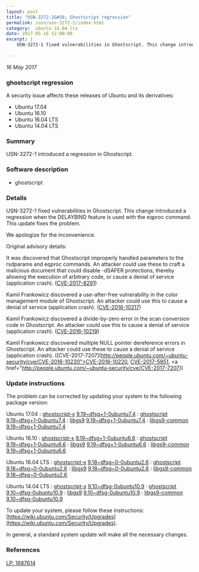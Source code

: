 ```yaml
---
layout: post
title: "USN-3272-2&#58; Ghostscript regression"
permalink: /usn/usn-3272-2/index.html
category:  ubuntu-14.04-lts
date: 2017-05-16 12:00:00
excerpt: |
    USN-3272-1 fixed vulnerabilities in Ghostscript. This change introduced a regression when the DELAYBIND feature is used with the eqproc command. This update fixes the problem.
    
--- 
```

 
 

*16 May 2017*

### ghostscript regression

A security issue affects these releases of Ubuntu and its derivatives:

* Ubuntu 17.04
* Ubuntu 16.10
* Ubuntu 16.04 LTS
* Ubuntu 14.04 LTS

### Summary

USN-3272-1 introduced a regression in Ghostscript. 

### Software description

* ghostscript 

### Details

USN-3272-1 fixed vulnerabilities in Ghostscript. This change introduced a regression when the DELAYBIND feature is used with the eqproc command. This update fixes the problem.

We apologize for the inconvenience.

Original advisory details:

 It was discovered that Ghostscript improperly handled parameters to the rsdparams and eqproc commands. An attacker could use these to craft a malicious document that could disable -dSAFER protections, thereby allowing the execution of arbitrary code, or cause a denial of service (application crash). ([CVE-2017-8291](http://people.ubuntu.com/~ubuntu-security/cve/CVE-2017-8291))

 Kamil Frankowicz discovered a use-after-free vulnerability in the color management module of Ghostscript. An attacker could use this to cause a denial of service (application crash). ([CVE-2016-10217](http://people.ubuntu.com/~ubuntu-security/cve/CVE-2016-10217))

 Kamil Frankowicz discovered a divide-by-zero error in the scan conversion code in Ghostscript. An attacker could use this to cause a denial of service (application crash). ([CVE-2016-10219](http://people.ubuntu.com/~ubuntu-security/cve/CVE-2016-10219))

 Kamil Frankowicz discovered multiple NULL pointer dereference errors in Ghostscript. An attacker could use these to cause a denial of service (application crash). ([CVE-2017-7207](http://people.ubuntu.com/~ubuntu-security/cve/CVE-2016-10220">CVE-2016-10220</a>, <a href="http://people.ubuntu.com/~ubuntu-security/cve/CVE-2017-5951">CVE-2017-5951</a>, <a href="http://people.ubuntu.com/~ubuntu-security/cve/CVE-2017-7207)) 

### Update instructions

The problem can be corrected by updating your system to the following package version:

Ubuntu 17.04
 : [ghostscript-x](https://launchpad.net/ubuntu/+source/ghostscript) <span> [9.19~dfsg+1-0ubuntu7.4](https://launchpad.net/ubuntu/+source/ghostscript/9.19~dfsg+1-0ubuntu7.4) </span> 
 : [ghostscript](https://launchpad.net/ubuntu/+source/ghostscript) <span> [9.19~dfsg+1-0ubuntu7.4](https://launchpad.net/ubuntu/+source/ghostscript/9.19~dfsg+1-0ubuntu7.4) </span> 
 : [libgs9](https://launchpad.net/ubuntu/+source/ghostscript) <span> [9.19~dfsg+1-0ubuntu7.4](https://launchpad.net/ubuntu/+source/ghostscript/9.19~dfsg+1-0ubuntu7.4) </span> 
 : [libgs9-common](https://launchpad.net/ubuntu/+source/ghostscript) <span> [9.19~dfsg+1-0ubuntu7.4](https://launchpad.net/ubuntu/+source/ghostscript/9.19~dfsg+1-0ubuntu7.4) </span> 

Ubuntu 16.10
 : [ghostscript-x](https://launchpad.net/ubuntu/+source/ghostscript) <span> [9.19~dfsg+1-0ubuntu6.6](https://launchpad.net/ubuntu/+source/ghostscript/9.19~dfsg+1-0ubuntu6.6) </span> 
 : [ghostscript](https://launchpad.net/ubuntu/+source/ghostscript) <span> [9.19~dfsg+1-0ubuntu6.6](https://launchpad.net/ubuntu/+source/ghostscript/9.19~dfsg+1-0ubuntu6.6) </span> 
 : [libgs9](https://launchpad.net/ubuntu/+source/ghostscript) <span> [9.19~dfsg+1-0ubuntu6.6](https://launchpad.net/ubuntu/+source/ghostscript/9.19~dfsg+1-0ubuntu6.6) </span> 
 : [libgs9-common](https://launchpad.net/ubuntu/+source/ghostscript) <span> [9.19~dfsg+1-0ubuntu6.6](https://launchpad.net/ubuntu/+source/ghostscript/9.19~dfsg+1-0ubuntu6.6) </span> 

Ubuntu 16.04 LTS
 : [ghostscript-x](https://launchpad.net/ubuntu/+source/ghostscript) <span> [9.18~dfsg~0-0ubuntu2.6](https://launchpad.net/ubuntu/+source/ghostscript/9.18~dfsg~0-0ubuntu2.6) </span> 
 : [ghostscript](https://launchpad.net/ubuntu/+source/ghostscript) <span> [9.18~dfsg~0-0ubuntu2.6](https://launchpad.net/ubuntu/+source/ghostscript/9.18~dfsg~0-0ubuntu2.6) </span> 
 : [libgs9](https://launchpad.net/ubuntu/+source/ghostscript) <span> [9.18~dfsg~0-0ubuntu2.6](https://launchpad.net/ubuntu/+source/ghostscript/9.18~dfsg~0-0ubuntu2.6) </span> 
 : [libgs9-common](https://launchpad.net/ubuntu/+source/ghostscript) <span> [9.18~dfsg~0-0ubuntu2.6](https://launchpad.net/ubuntu/+source/ghostscript/9.18~dfsg~0-0ubuntu2.6) </span> 

Ubuntu 14.04 LTS
 : [ghostscript-x](https://launchpad.net/ubuntu/+source/ghostscript) <span> [9.10~dfsg-0ubuntu10.9](https://launchpad.net/ubuntu/+source/ghostscript/9.10~dfsg-0ubuntu10.9) </span> 
 : [ghostscript](https://launchpad.net/ubuntu/+source/ghostscript) <span> [9.10~dfsg-0ubuntu10.9](https://launchpad.net/ubuntu/+source/ghostscript/9.10~dfsg-0ubuntu10.9) </span> 
 : [libgs9](https://launchpad.net/ubuntu/+source/ghostscript) <span> [9.10~dfsg-0ubuntu10.9](https://launchpad.net/ubuntu/+source/ghostscript/9.10~dfsg-0ubuntu10.9) </span> 
 : [libgs9-common](https://launchpad.net/ubuntu/+source/ghostscript) <span> [9.10~dfsg-0ubuntu10.9](https://launchpad.net/ubuntu/+source/ghostscript/9.10~dfsg-0ubuntu10.9) </span> 

To update your system, please follow these instructions: [https://wiki.ubuntu.com/Security/Upgrades](https://wiki.ubuntu.com/Security/Upgrades).

In general, a standard system update will make all the necessary changes. 

### References

 
 [LP: 1687614](https://launchpad.net/bugs/1687614)
 

